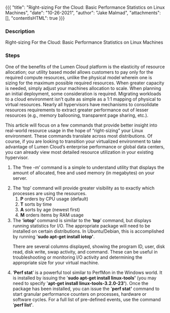 {{{
  "title": "Right-sizing For the Cloud: Basic Performance Statistics on Linux Machines",
  "date": "10-26-2021",
  "author": "Jake Malmad",
  "attachments": [],
  "contentIsHTML": true
}}}

<h3>Description</h3>
<p>Right-sizing For the Cloud: Basic Performance Statistics on Linux Machines</p>
<h3>Steps</h3>

<p>One of the benefits of the Lumen Cloud platform is the elasticity of resource allocation; our utility based model allows customers to pay only for the required compute resources, unlike the physical model wherein one is sizing for the maximum possible required resources. When greater capacity is needed, simply adjust your machines allocation to scale. When planning an initial deployment, some consideration is required. Migrating workloads to a cloud environment isn’t quite as simple as a 1:1 mapping of physical to virtual resources. Nearly all hypervisors have mechanisms to consolidate resources requirements to extract greater performance out of lesser resources (e.g., memory ballooning, transparent page sharing, etc.).</p> 

<p>This article will focus on a few commands that provide better insight into real-world resource usage in the hope of “right-sizing” your Linux environment. These commands translate across most distributions. Of course, if you are looking to transition your virtualized environment to take advantage of Lumen Cloud’s enterprise performance or global data centers, you can already view most detailed resource utilization in your existing hypervisor.</p>

<ol>
  <li>The ‘free -m’ command is a simple to understand utility that displays the amount of allocated, free and used memory (in megabytes) on your server.</p>
  </li>
  <li>The ‘top’ command will provide greater visibility as to exactly which processes are using the resources.
  <ol>
    <li><strong>P</strong> orders by CPU usage (default)</li>
    <li><strong>T</strong> sorts by time</li>
    <li><strong>A</strong> sorts by age (newest first)</li>
    <li><strong>M</strong> orders items by RAM usage
    </li>
  </ol>
  </li>
  <li>The ‘<strong>iotop'</strong> command is similar to the ‘<strong>top</strong>’ command, but displays running statistics for I/O. The appropriate package will need to be installed on certain distributions. In Ubuntu/Debian, 
  this is accomplished by running '<strong>sudo apt-get install iotop'</strong>.</p>
<p>There are several columns displayed, showing the program ID, user, disk read, disk write, swap activity, and command. These can be useful in troubleshooting or monitoring I/O activity and determining the appropriate size for your virtual machine.</p>
  </li>
  <li>‘<strong>Perf stat</strong>’ is a powerful tool similar to PerfMon in the Windows world. It is installed by issuing the '<strong>sudo apt-get install linux-tools'</strong> (you may need to specify '<strong>apt-get install linux-tools-3.2.0-23'</strong>).
  Once the package has been installed, you can issue the '<strong>perf stat'</strong> command to start granular performance counters on processes, hardware or software cycles. For a full list of pre-defined events, use the command '<strong>perf list'</strong>.
</p>
  </li>
</ol>
